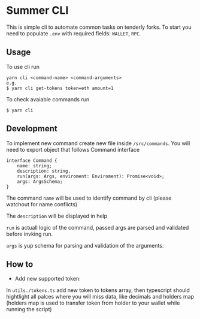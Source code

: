 # Summer CLI

This is simple cli to automate common tasks on tenderly forks. To start you need to populate `.env` with required fields: `WALLET`, `RPC`.

## Usage

To use cli run

```
yarn cli <command-name> <command-arguments>
e.g.
$ yarn cli get-tokens token=eth amount=1
```

To check avaiable commands run

```
$ yarn cli
```

## Development

To implement new command create new file inside `/src/commands`. You will need to export object that follows Command interface

```
interface Command {
    name: string;
    description: string,
    run(args: Args, enviroment: Enviroment): Promise<void>;
    args: ArgsSchema;
}
```

The command `name` will be used to identify command by cli (please watchout for name conflicts)

The `description` will be displayed in help

`run` is actuall logic of the command, passed args are parsed and validated before invking run.

`args` is yup schema for parsing and validation of the arguments.

## How to

- Add new supported token:

In `utils./tokens.ts` add new token to tokens array, then typescript should hightlight all palces where you will miss data, like decimals and holders map (holders map is used to transfer token from holder to your wallet while running the script)
